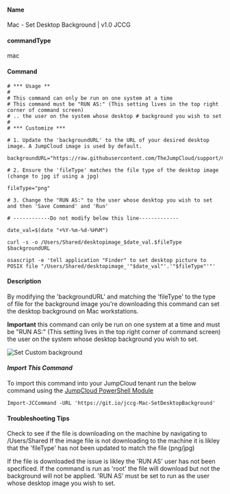 #### Name

Mac - Set Desktop Background | v1.0 JCCG

#### commandType

mac

#### Command

```
# *** Usage **
#
# This command can only be run on one system at a time
# This command must be "RUN AS:" (This setting lives in the top right corner of command screen) 
# .. the user on the system whose desktop # background you wish to set
#
# *** Customize ***  

# 1. Update the 'backgroundURL' to the URL of your desired desktop image. A JumpCloud image is used by default.

backgroundURL="https://raw.githubusercontent.com/TheJumpCloud/support/master/PowerShell/JumpCloud%20Commands%20Gallery/Files/JumpCloud_Background.png"

# 2. Ensure the 'fileType' matches the file type of the desktop image (change to jpg if using a jpg)

fileType="png"

# 3. Change the "RUN AS:" to the user whose desktop you wish to set and then 'Save Command' and 'Run'

# ------------Do not modify below this line------------- 

date_val=$(date "+%Y-%m-%d-%H%M")

curl -s -o /Users/Shared/desktopimage_$date_val.$fileType $backgroundURL

osascript -e 'tell application "Finder" to set desktop picture to POSIX file "/Users/Shared/desktopimage_'"$date_val"'.'"$fileType"'"'
```

#### Description

By modifying the 'backgroundURL' and matching the 'fileType' to the type of file for the background image you're downloading this command can set the desktop background on Mac workstations. 

**Important** this command can only be run on one system at a time and must be "RUN AS:" (This setting lives in the top right corner of command screen) the user on the system whose desktop background you wish to set.

![Set Custom background](https://raw.githubusercontent.com/TheJumpCloud/support/master/PowerShell/JumpCloud%20Commands%20Gallery/Files/Set%20Custom%20Desktop%20Background.png)

#### *Import This Command*

To import this command into your JumpCloud tenant run the below command using the [JumpCloud PowerShell Module](https://github.com/TheJumpCloud/support/wiki/Installing-the-JumpCloud-PowerShell-Module)

```
Import-JCCommand -URL 'https://git.io/jccg-Mac-SetDesktopBackground'
```

#### **Troubleshooting Tips**

Check to see if the file is downloading on the machine by navigating to /Users/Shared 
If the image file is not downloading to the machine it is likley that the 'fileType' has not been updated to match the file (png/jpg)

If the file is downloaded the issue is likley the 'RUN AS' user has not been specificed. If the command is run as 'root' the file will download but not the background will not be applied. 'RUN AS' must be set to run as the user whose desktop image you wish to set. 
